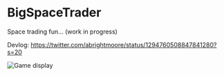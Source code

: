 # BigSpaceTrader
Space trading fun... (work in progress)

Devlog: https://twitter.com/abrightmoore/status/1294760508847841280?s=20

![Game display](https://twitter.com/i/status/1294760508847841280)
